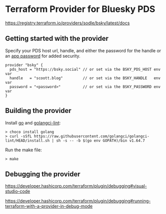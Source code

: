 # Terraform Provider for Bluesky PDS
https://registry.terraform.io/providers/sodle/bsky/latest/docs

## Getting started with the provider
Specify your PDS host url, handle, and either the password for the handle or an [app password](https://bsky.app/settings/app-passwords) for added security.
```
provider "bsky" {
  pds_host = "https://bsky.social" // or set via the BSKY_PDS_HOST env var
  handle   = "scoott.blog"         // or set via the BSKY_HANDLE   env var
  password = "<password>"          // or set via the BSKY_PASSWORD env var
}
```
## Building the provider
Install [go](https://go.dev/doc/install) and [golangci-lint](https://golangci-lint.run/welcome/install/#local-installation):
```
> choco install golang
> curl -sSfL https://raw.githubusercontent.com/golangci/golangci-lint/HEAD/install.sh | sh -s -- -b $(go env GOPATH)/bin v1.64.7
```

Run the make file:
```
> make
```

## Debugging the provider
https://developer.hashicorp.com/terraform/plugin/debugging#visual-studio-code

https://developer.hashicorp.com/terraform/plugin/debugging#running-terraform-with-a-provider-in-debug-mode
